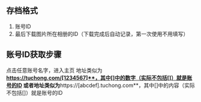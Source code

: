 ## 存档格式
1. 账号ID
2. 最后下载图片所在相册的ID（下载完成后自动记录，第一次使用不用填写）

## 账号ID获取步骤
点击任意账号名字，进入主页
地址类似为**https://tuchong.com/[1234567]**，其中[]中的数字（实际不包括[]）就是账号的ID
或者地址类似为**https://[abcdef].tuchong.com**，其中[]中的内容（实际不包括[]）就是账号的ID
